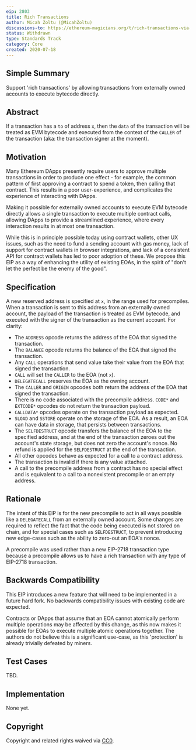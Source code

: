 ```yaml
---
eip: 2803
title: Rich Transactions
author: Micah Zoltu (@MicahZoltu)
discussions-to: https://ethereum-magicians.org/t/rich-transactions-via-evm-bytecode-execution-from-externally-owned-accounts/4025
status: Withdrawn
type: Standards Track
category: Core
created: 2020-07-18
---
```


## Simple Summary
Support 'rich transactions' by allowing transactions from externally owned accounts to execute bytecode directly.

## Abstract
If a transaction has a `to` of address `x`, then the `data` of the transaction will be treated as EVM bytecode and executed from the context of the `CALLER` of the transaction (aka: the transaction signer at the moment).

## Motivation
Many Ethereum DApps presently require users to approve multiple transactions in order to produce one effect - for example, the common pattern of first approving a contract to spend a token, then calling that contract. This results in a poor user-experience, and complicates the experience of interacting with DApps.

Making it possible for externally owned accounts to execute EVM bytecode directly allows a single transaction to execute multiple contract calls, allowing DApps to provide a streamlined experience, where every interaction results in at most one transaction.

While this is in principle possible today using contract wallets, other UX issues, such as the need to fund a sending account with gas money, lack of support for contract wallets in browser integrations, and lack of a consistent API for contract wallets has led to poor adoption of these. We propose this EIP as a way of enhancing the utility of existing EOAs, in the spirit of "don't let the perfect be the enemy of the good".

## Specification
A new reserved address is specified at `x`, in the range used for precompiles. When a transaction is sent to this address from an externally owned account, the payload of the transaction is treated as EVM bytecode, and executed with the signer of the transaction as the current account. For clarity:
 - The `ADDRESS` opcode returns the address of the EOA that signed the transaction.
 - The `BALANCE` opcode returns the balance of the EOA that signed the transaction.
 - Any `CALL` operations that send value take their value from the EOA that signed the transaction.
 - `CALL` will set the `CALLER` to the EOA (not `x`).
 - `DELEGATECALL` preserves the EOA as the owning account.
 - The `CALLER` and `ORIGIN` opcodes both return the address of the EOA that signed the transaction.
 - There is no code associated with the precompile address. `CODE*` and `EXTCODE*` opcodes do not return the transaction payload.
 - `CALLDATA*` opcodes operate on the transaction payload as expected. 
 - `SLOAD` and `SSTORE` operate on the storage of the EOA. As a result, an EOA can have data in storage, that persists between transactions.
 - The `SELFDESTRUCT` opcode transfers the balance of the EOA to the specified address, and at the end of the transaction zeroes out the account's state storage, but does not zero the account's nonce. No refund is applied for the `SELFDESTRUCT` at the end of the transaction.
 - All other opcodes behave as expected for a call to a contract address.
 - The transaction is invalid if there is any value attached.
 - A call to the precompile address from a contract has no special effect and is equivalent to a call to a nonexistent precompile or an empty address.

## Rationale
The intent of this EIP is for the new precompile to act in all ways possible like a `DELEGATECALL` from an externally owned account. Some changes are required to reflect the fact that the code being executed is not stored on chain, and for special cases such as `SELFDESTRUCT`, to prevent introducing new edge-cases such as the ability to zero-out an EOA's nonce.

A precompile was used rather than a new EIP-2718 transaction type because a precompile allows us to have a rich transaction with any type of EIP-2718 transaction.

## Backwards Compatibility
This EIP introduces a new feature that will need to be implemented in a future hard fork. No backwards compatibility issues with existing code are expected.

Contracts or DApps that assume that an EOA cannot atomically perform multiple operations may be affected by this change, as this now makes it possible for EOAs to execute multiple atomic operations together. The authors do not believe this is a significant use-case, as this 'protection' is already trivially defeated by miners.

## Test Cases
TBD.

## Implementation
None yet.

## Copyright
Copyright and related rights waived via [CC0](https://creativecommons.org/publicdomain/zero/1.0/).
